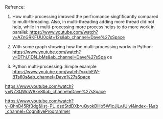 Refrence:
1) How multi-processing imroved the perfromance singfificantly compared to multi-threading. Also, in multi-threading adding more thread did not help, while in multi-processing more process helps to do more work in parallel:
https://www.youtube.com/watch?v=AZnGRKFUU0c&t=12s&ab_channel=Dave%27sSpace

2) With some graph showing how the multi-processing works in Python:
https://www.youtube.com/watch?v=DThU1DN_bMs&ab_channel=Dave%27sSpa ce

3) Python multi-processing: Simple example
https://www.youtube.com/watch?v=ubEW-BTs60s&ab_channel=Dave%27sSpace


https://www.youtube.com/watch?v=NZ3QWpW8kv8&ab_channel=Dave%27sSpace

https://www.youtube.com/watch?v=BhnB45Rf3dg&list=PL_dsdStdDXbruQyokDHb5W1cJjLvJUlvI&index=1&ab_channel=CognitiveProgrammer
